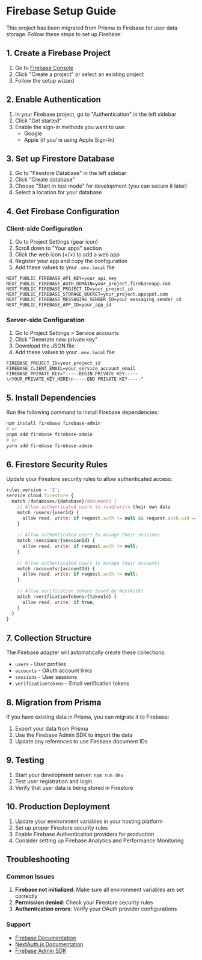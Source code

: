 # Firebase Setup Guide

This project has been migrated from Prisma to Firebase for user data storage. Follow these steps to set up Firebase:

## 1. Create a Firebase Project

1. Go to [Firebase Console](https://console.firebase.google.com/)
2. Click "Create a project" or select an existing project
3. Follow the setup wizard

## 2. Enable Authentication

1. In your Firebase project, go to "Authentication" in the left sidebar
2. Click "Get started"
3. Enable the sign-in methods you want to use:
   - Google
   - Apple (if you're using Apple Sign-In)

## 3. Set up Firestore Database

1. Go to "Firestore Database" in the left sidebar
2. Click "Create database"
3. Choose "Start in test mode" for development (you can secure it later)
4. Select a location for your database

## 4. Get Firebase Configuration

### Client-side Configuration

1. Go to Project Settings (gear icon)
2. Scroll down to "Your apps" section
3. Click the web icon (</>) to add a web app
4. Register your app and copy the configuration
5. Add these values to your `.env.local` file:

```env
NEXT_PUBLIC_FIREBASE_API_KEY=your_api_key
NEXT_PUBLIC_FIREBASE_AUTH_DOMAIN=your_project.firebaseapp.com
NEXT_PUBLIC_FIREBASE_PROJECT_ID=your_project_id
NEXT_PUBLIC_FIREBASE_STORAGE_BUCKET=your_project.appspot.com
NEXT_PUBLIC_FIREBASE_MESSAGING_SENDER_ID=your_messaging_sender_id
NEXT_PUBLIC_FIREBASE_APP_ID=your_app_id
```

### Server-side Configuration

1. Go to Project Settings > Service accounts
2. Click "Generate new private key"
3. Download the JSON file
4. Add these values to your `.env.local` file:

```env
FIREBASE_PROJECT_ID=your_project_id
FIREBASE_CLIENT_EMAIL=your_service_account_email
FIREBASE_PRIVATE_KEY="-----BEGIN PRIVATE KEY-----\nYOUR_PRIVATE_KEY_HERE\n-----END PRIVATE KEY-----"
```

## 5. Install Dependencies

Run the following command to install Firebase dependencies:

```bash
npm install firebase firebase-admin
# or
pnpm add firebase firebase-admin
# or
yarn add firebase firebase-admin
```

## 6. Firestore Security Rules

Update your Firestore security rules to allow authenticated access:

```javascript
rules_version = '2';
service cloud.firestore {
  match /databases/{database}/documents {
    // Allow authenticated users to read/write their own data
    match /users/{userId} {
      allow read, write: if request.auth != null && request.auth.uid == userId;
    }
    
    // Allow authenticated users to manage their sessions
    match /sessions/{sessionId} {
      allow read, write: if request.auth != null;
    }
    
    // Allow authenticated users to manage their accounts
    match /accounts/{accountId} {
      allow read, write: if request.auth != null;
    }
    
    // Allow verification tokens (used by NextAuth)
    match /verificationTokens/{tokenId} {
      allow read, write: if true;
    }
  }
}
```

## 7. Collection Structure

The Firebase adapter will automatically create these collections:

- `users` - User profiles
- `accounts` - OAuth account links
- `sessions` - User sessions
- `verificationTokens` - Email verification tokens

## 8. Migration from Prisma

If you have existing data in Prisma, you can migrate it to Firebase:

1. Export your data from Prisma
2. Use the Firebase Admin SDK to import the data
3. Update any references to use Firebase document IDs

## 9. Testing

1. Start your development server: `npm run dev`
2. Test user registration and login
3. Verify that user data is being stored in Firestore

## 10. Production Deployment

1. Update your environment variables in your hosting platform
2. Set up proper Firestore security rules
3. Enable Firebase Authentication providers for production
4. Consider setting up Firebase Analytics and Performance Monitoring

## Troubleshooting

### Common Issues

1. **Firebase not initialized**: Make sure all environment variables are set correctly
2. **Permission denied**: Check your Firestore security rules
3. **Authentication errors**: Verify your OAuth provider configurations

### Support

- [Firebase Documentation](https://firebase.google.com/docs)
- [NextAuth.js Documentation](https://next-auth.js.org/)
- [Firebase Admin SDK](https://firebase.google.com/docs/admin/setup) 
